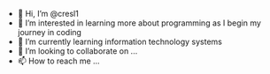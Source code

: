 - 👋 Hi, I’m @cresl1
- 👀 I’m interested in learning more about programming as I begin my journey in coding
- 🌱 I’m currently learning information technology systems
- 💞️ I’m looking to collaborate on ...
- 📫 How to reach me ...

<!---
cresl1/cresl1 is a ✨ special ✨ repository because its `README.md` (this file) appears on your GitHub profile.
You can click the Preview link to take a look at your changes.
--->
